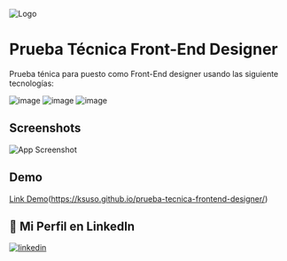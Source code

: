 ![Logo](https://ksuso.dev/banner-LinkedIn.jpg)

# Prueba Técnica Front-End Designer
Prueba ténica para puesto como Front-End designer usando las siguiente tecnologías:

![image](https://img.shields.io/badge/HTML5-E34F26?style=for-the-badge&logo=html5&logoColor=white)
![image](https://img.shields.io/badge/CSS3-1572B6?style=for-the-badge&logo=css3&logoColor=white)
![image](https://img.shields.io/badge/JavaScript-323330?style=for-the-badge&logo=javascript&logoColor=F7DF1E)

## Screenshots
![App Screenshot](https://ksuso.dev/prueba-siroko.jpg)

## Demo
[Link Demo](https://ksuso.github.io/prueba-tecnica-frontend-designer/)(https://ksuso.github.io/prueba-tecnica-frontend-designer/)

## 🔗 Mi Perfil en LinkedIn
[![linkedin](https://img.shields.io/badge/linkedin-0A66C2?style=for-the-badge&logo=linkedin&logoColor=white)](https://www.linkedin.com/in/ksuso/)
